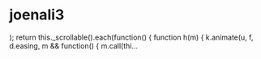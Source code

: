 # joenali3
); return this._scrollable().each(function() { function h(m) { k.animate(u, f, d.easing, m &amp;&amp; function() { m.call(thi…
